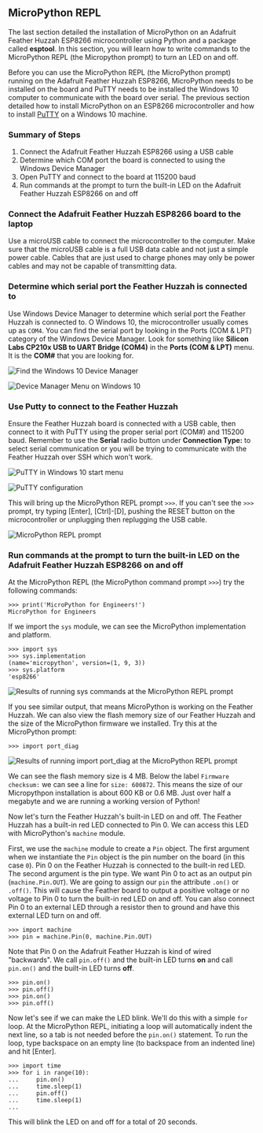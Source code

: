
## MicroPython REPL
The last section detailed the installation of MicroPython on an Adafruit Feather Huzzah ESP8266 microcontroller using Python and a package called **esptool**. In this section, you will learn how to write commands to the MicroPython REPL (the Micropython prompt) to turn an LED on and off.

Before you can use the MicroPython REPL (the MicroPython prompt) running on the Adafruit Feather Huzzah ESP8266, MicroPython needs to be installed on the board and PuTTY needs to be installed the Windows 10 computer to communicate with the board over serial. The previous section detailed how to install MicroPython on an ESP8266 microcontroller and how to install [PuTTY](https://www.putty.org/) on a Windows 10 machine.
### Summary of Steps
1. Connect the Adafruit Feather Huzzah ESP8266 using a USB cable
2. Determine which COM port the board is connected to using the Windows Device Manager 
3. Open PuTTY and connect to the board at 115200 baud
4. Run commands at the prompt to turn the built-in LED on the Adafruit Feather Huzzah ESP8266 on and off
### Connect the Adafruit Feather Huzzah ESP8266 board to the laptop
Use a microUSB cable to connect the microcontroller to the computer. Make sure that the microUSB cable is a full USB data cable and not just a simple power cable. Cables that are just used to charge phones may only be power cables and may not be capable of transmitting data.
### Determine which serial port the Feather Huzzah is connected to
Use Windows Device Manager to determine which serial port the Feather Huzzah is connected to. O Windows 10, the microcontroller usually comes up as ```COM4```. You can find the serial port by looking in the Ports (COM & LPT) category of the Windows Device Manager. Look for something like **Silicon Labs CP210x USB to UART Bridge (COM4)** in the **Ports (COM & LPT)** menu. It is the **COM#** that you are looking for.

![Find the Windows 10 Device Manager](images/find_device_manager.png)

![Device Manager Menu on Windows 10](images/device_manager_menu.png)
### Use Putty to connect to the Feather Huzzah
Ensure the Feather Huzzah board is connected with a USB cable, then connect to it with PuTTY using the proper serial port (COM#) and 115200 baud. Remember to use the **Serial** radio button under **Connection Type:** to select serial communication or you will be trying to communicate with the Feather Huzzah over SSH which won't work. 

![PuTTY in Windows 10 start menu](images/putty_in_start_menu.png)

![PuTTY configuration](images/putty_config.PNG)

This will bring up the MicroPython REPL prompt ```>>>```. If you can't see the ```>>>``` prompt, try typing [Enter], [Ctrl]-[D], pushing the RESET button on the microcontroller or unplugging then replugging the USB cable.

![MicroPython REPL prompt](images/REPL_prompt.PNG)
### Run commands at the prompt to turn the built-in LED on the Adafruit Feather Huzzah ESP8266 on and off
At the MicroPython REPL (the MicroPython command prompt ```>>>```) try the following commands:

```text
>>> print('MicroPython for Engineers!')
MicroPython for Engineers
```

If we import the ```sys``` module, we can see the MicroPython implementation and platform. 

```text
>>> import sys
>>> sys.implementation
(name='micropython', version=(1, 9, 3))
>>> sys.platform
'esp8266'
```

![Results of running sys commands at the MicroPython REPL prompt](images/sys_dot_implementation_and_platform.PNG)

If you see similar output, that means MicroPython is working on the Feather Huzzah. We can also view the flash memory size of our Feather Huzzah and the size of the MicroPython firmware we installed. Try this at the MicroPython prompt:

```text
>>> import port_diag
```

![Results of running import port_diag at the MicroPython REPL prompt](images/import_port_diag.PNG)

We can see the flash memory size is 4 MB. Below the label ```Firmware checksum:``` we can see a line for ```size: 600872```. This means the size of our Micropythpon installation is about 600 KB or 0.6 MB. Just over half a megabyte and we are running a working version of Python!

Now let's turn the Feather Huzzah's built-in LED on and off. The Feather Huzzah has a built-in red LED connected to Pin 0. We can access this LED with MicroPython's ```machine``` module. 

First, we use the ```machine``` module to create a ```Pin``` object. The first argument when we instantiate the ```Pin``` object is the pin number on the board (in this case ```0```). Pin 0 on the Feather Huzzah is connected to the built-in red LED. The second argument is the pin type. We want Pin 0 to act as an output pin (```machine.Pin.OUT```). We are going to assign our ```pin``` the attribute ```.on()``` or ```.off()```. This will cause the Feather board to output a positive voltage or no voltage to Pin 0 to turn the built-in red LED on and off. You can also connect Pin 0 to an external LED through a resistor then to ground and have this external LED turn on and off.

```text
>>> import machine
>>> pin = machine.Pin(0, machine.Pin.OUT)
```

Note that Pin 0 on the Adafruit Feather Huzzah is kind of wired "backwards". We call ```pin.off()``` and the built-in LED turns **on** and call ```pin.on()``` and the built-in LED turns **off**.  

```text
>>> pin.on()
>>> pin.off()
>>> pin.on()
>>> pin.off()
```

Now let's see if we can make the LED blink. We'll do this with a simple ```for``` loop. At the MicroPython REPL, initiating a loop will automatically indent the next line, so a tab is not needed before the ```pin.on()``` statement. To run the loop, type backspace on an empty line (to backspace from an indented line) and hit [Enter].

```text
>>> import time
>>> for i in range(10):
...     pin.on()
...     time.sleep(1)
...     pin.off()
...     time.sleep(1)
...
```

This will blink the LED on and off for a total of 20 seconds.
 

